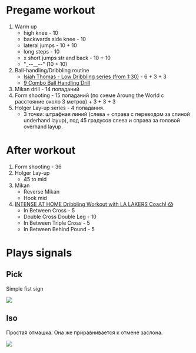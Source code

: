# Pregame workout

1. Warm up
    - high knee - 10
    - backwards side knee - 10
    - lateral jumps - 10 + 10
    - long steps - 10
    - x short jumps str and back - 10 + 10
    - "_--__--" (10 + 10)
2. Ball-handling/Dribbling routine 
    - [Isiah Thomas - Low Dribbling series (from 1:30)](https://youtu.be/BnvGa0I8bMc?t=90) - 6 + 3 + 3
    - [9 Combo Ball Handling Drill](https://www.youtube.com/watch?v=VRkClP8m9s4)
3. Mikan drill - 14 попаданий
4. Form shooting - 15 попаданий (по схеме Aroung the World с расстояние около 3 метров) + 3 + 3 + 3
5. Holger Lay-up series - 4 попадания. 
    - 3 точки: штрафная линий (слева + справа c переводом за спиной underhand layup), под 45 градусов слева и справа за головой overhand layup. 
    
# After workout

1. Form shooting - 36
2. Holger Lay-up 
    - 45 to mid
3. Mikan
    - Reverse Mikan
    - Hook mid
3. [INTENSE AT HOME Dribbling Workout with LA LAKERS Coach! 😱](https://www.youtube.com/watch?v=NCHxsar6ZNA)
    - In Between Cross - 5
    - Double Cross Double Leg - 10
    - In Between Triple Cross - 5
    - In Between Behind Pound - 5

# Plays signals

## Pick

Simple fist sign

![](https://www.rookieroad.com/img/basketball/basketball-hand-signal-call-for-a-pick.png)

## Iso

Простая отмашка. Она же приравнивается к отмене заслона.

![](https://www.rookieroad.com/img/basketball/basketball-isolation-play-signal.png)

